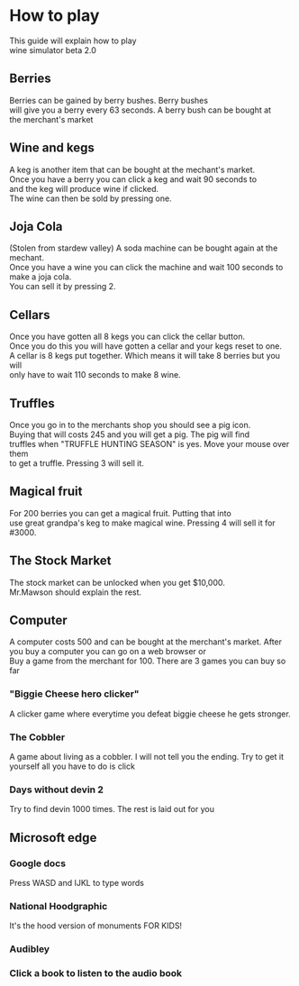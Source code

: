 <!DOCTYPE html>
<html>
<head>
	
</head>
<body>
<h1>How to play</h1>
<p>This guide will explain how to play<br>
 wine simulator beta 2.0</p>
 <h2>Berries</h2>
 <p>Berries can be gained by berry bushes. Berry bushes<br>
 will give you a berry every 63 seconds. A berry bush can be bought at <br>
 the merchant's market</p>
 <h2>Wine and kegs</h2>
 <p>A keg is another item that can be bought at the mechant's market.<br>
 Once you have a berry you can click a keg and wait 90 seconds to<br>
 and the keg will produce wine if clicked.<br>
 The wine can then be sold by pressing one.</p>
 <h2>Joja Cola</h2>
 <p>(Stolen from stardew valley) A soda machine can be bought again at the mechant.<br>
 Once you have a wine you can click the machine and wait 100 seconds to make a joja cola.<br>
 You can sell it by pressing 2.</p>
 <h2>Cellars</h2>
 <p>Once you have gotten all 8 kegs you can click the cellar button.<br>
 Once you do this you will have gotten a cellar and your kegs reset to one.<br>
 A cellar is 8 kegs put together. Which means it will take 8 berries but you will<br>
 only have to wait 110 seconds to make 8 wine.</p>
<h2>Truffles</h2>
<p>Once you go in to the merchants shop you should see a pig icon.<br>
Buying that will costs 245 and you will get a pig. The pig will find<br>
truffles when "TRUFFLE HUNTING SEASON" is yes. Move your mouse over them<br>
to get a truffle. Pressing 3 will sell it.</p>
<h2>Magical fruit</h2>
<p>For 200 berries you can get a magical fruit. Putting that into<br>
	use great grandpa's keg to make magical wine. Pressing 4 will sell it for #3000.</p>
	<h2>The Stock Market</h2>
<p>The stock market can be unlocked when you get $10,000.<br>
	Mr.Mawson should explain the rest.</p>	
	<h2>Computer</h2>
<p>A computer costs 500 and can be bought at the merchant's market. After you buy a computer you can go on a web browser or<br>Buy a game from the merchant for 100. There are 3 games you can buy so far</p>
	<h3>"Biggie Cheese hero clicker"</h3>
	<p>A clicker game where everytime you defeat biggie cheese he gets stronger.</p>
	<h3>The Cobbler</h3>
<p>A game about living as a cobbler. I will not tell you the ending. Try to get it yourself all you have to do is click</p>
	<h3>Days without devin 2</h3>
	<p>Try to find devin 1000 times. The rest is laid out for you</p>
	<h2>Microsoft edge</h2>
	<h3>Google docs</h3>
	<p>Press WASD and IJKL to type words</p>
	<h3>National Hoodgraphic</h3>
<p>It's the hood version of monuments FOR KIDS!</p>
	<h3>Audibley<h3>
		<p>Click a book to listen to the audio book</p>
</body>
</html>
